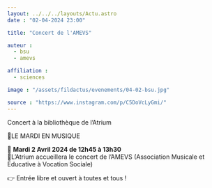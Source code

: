 ```yaml
---
layout: ../../../layouts/Actu.astro
date : "02-04-2024 23:00"

title: "Concert de l'AMEVS"

auteur :
  - bsu
  - amevs

affiliation :
  - sciences

image : "/assets/fildactus/evenements/04-02-bsu.jpg"

source : "https://www.instagram.com/p/C5DoVcLyGmi/"
---
```


Concert à la bibliothèque de l’Atrium

🎻LE MARDI EN MUSIQUE

📆 __Mardi 2 Avril 2024 de 12h45 à 13h30__  
📍L’Atrium accueillera le concert de l’AMEVS (Association Musicale et Educative à Vocation Sociale)

👉 Entrée libre et ouvert à toutes et tous !
